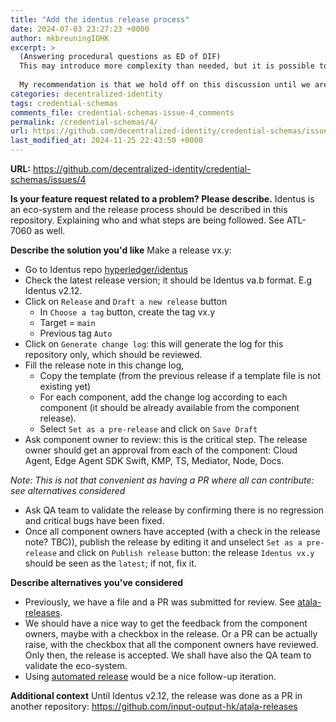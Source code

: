 ```yaml
---
title: "Add the identus release process"
date: 2024-07-03 23:27:23 +0000
author: mkbreuningIOHK
excerpt: >
  (Answering procedural questions as ED of DIF)
  This may introduce more complexity than needed, but it is possible to dedicate a small amount of time to proposing this at a future meeting for consideration by the WG and its chairs.
  
  My recommendation is that we hold off on this discussion until we are closer to determining which methods to focus on.
categories: decentralized-identity
tags: credential-schemas
comments_file: credential-schemas-issue-4_comments
permalink: /credential-schemas/4/
url: https://github.com/decentralized-identity/credential-schemas/issues/4
last_modified_at: 2024-11-25 22:43:50 +0000
---
```



**URL:** https://github.com/decentralized-identity/credential-schemas/issues/4

**Is your feature request related to a problem? Please describe.**
Identus is an eco-system and the release process should be described in this repository. Explaining who and what steps are being followed.
See ATL-7060 as well.

**Describe the solution you'd like**
Make a release vx.y:
- Go to Identus repo [hyperledger/identus](https://github.com/hyperledger/identus/) 
- Check the latest release version; it should be Identus va.b format. E.g Identus v2.12.
- Click on `Release` and `Draft a new release` button
   - In `Choose a tag` button, create the tag vx.y
   - Target = `main`
   - Previous tag `Auto`
- Click on `Generate change log`: this will generate the log for this repository only, which should be reviewed.
- Fill the release note in this change log, 
   - Copy the template (from the previous release if a template file is not existing yet)
   - For each component, add the change log according to each component (it should be already available from the component release).
   - Select `Set as a pre-release` and click on `Save Draft`
- Ask component owner to review: this is the critical step. The release owner should get an approval from each of the component: Cloud Agent, Edge Agent SDK Swift, KMP, TS, Mediator, Node, Docs.

*Note: This is not that convenient as having a PR where all can contribute: see alternatives considered*

- Ask QA team to validate the release by confirming there is no regression and critical bugs have been fixed.
- Once all component owners have accepted (with a check in the release note? TBC)), publish the release by editing it and unselect `Set as a pre-release` and click on `Publish release` button: the release `Identus vx.y` should be seen as the `latest`; if not, fix it.

**Describe alternatives you've considered**
- Previously, we have a file and a PR was submitted for review. See [atala-releases](https://github.com/input-output-hk/atala-releases/tree/master/Atala%20PRISM). 
- We should have a nice way to get the feedback from the component owners, maybe with a checkbox in the release.
Or a PR can be actually raise, with the checkbox that all the component owners have reviewed. Only then, the release is accepted. We shall have also the QA team to validate the eco-system.
- Using [automated release](https://docs.github.com/en/repositories/releasing-projects-on-github/automatically-generated-release-notes) would be a nice follow-up iteration. 

**Additional context**
Until Identus v2.12, the release was done as a PR in another repository: https://github.com/input-output-hk/atala-releases
